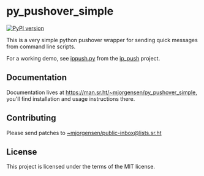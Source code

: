 py\_pushover\_simple
==================

[![PyPI version](https://badge.fury.io/py/py-pushover-simple.svg)](https://badge.fury.io/py/py-pushover-simple)

This is a very simple python pushover wrapper for sending quick messages from command line scripts.

For a working demo, see
[ippush.py] from the [ip_push] project.

[ippush.py]:https://git.sr.ht/~mjorgensen/ip_push/tree/master/ippush.py
[ip_push]:https://git.sr.ht/~mjorgensen/ip_push/

## Documentation

Documentation lives at https://man.sr.ht/~mjorgensen/py_pushover_simple,
you'll find installation and usage instructions there. 

## Contributing

Please send patches to <~mjorgensen/public-inbox@lists.sr.ht>

## License

This project is licensed under the terms of the MIT license.
